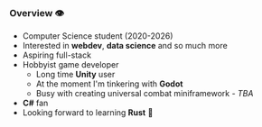 ### Overview :eye:
- Computer Science student (2020-2026)
- Interested in **webdev**, **data science** and so much more
- Aspiring full-stack
- Hobbyist game developer
  - Long time **Unity** user
  - At the moment I'm tinkering with **Godot**
  - Busy with creating universal combat miniframework - *TBA*
- **C#** fan
- Looking forward to learning **Rust** :crab:

